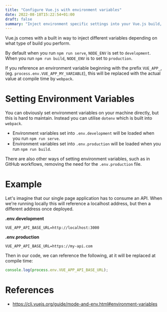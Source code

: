 ```yaml
---
title: "Configure Vue.js with environment variables"
date: 2022-08-18T15:22:54+01:00
draft: false
summary: "Inject environment specific settings into your Vue.js build, allowing you to change key configuration such as API endpoints"
---
```


Vue.js comes with a built in way to inject different variables depending on what type of build you perform.

By default when you run `npm run serve`, `NODE_ENV` is set to `development`. When you run `npm run build`, `NODE_ENV` is to set to `production`.

If you reference an environment variable beginning with the prefix `VUE_APP_`, (eg. `process.env.VUE_APP_MY_VARIABLE`), this will be replaced with the actual value at compile time by `webpack`.

# Setting Environment Variables

You can obviously set environment variables on your machine directly, but this is hard to maintain. Instead you can utilise `dotenv` which is built into `webpack`.

- Environment variables set into `.env.development` will be loaded when you run `npm run serve`.
- Environment variables set into `.env.production` will be loaded when you run `npm run build`.

There are also other ways of setting environment variables, such as in GitHub workflows, removing the need for the `.env.production` file.

# Example

Let's imagine that our single page application has to consume an API. When we're running locally this will reference a localhost address, but then a different address once deployed.

**.env.development**

```env
VUE_APP_API_BASE_URL=http://localhost:3000
```

**.env.production**

```env
VUE_APP_API_BASE_URL=https://my-api.com
```

Then in our code, we can reference the following, at it will be replaced at compile time:

```ts
console.log(process.env.VUE_APP_API_BASE_URL);
```

# References

- https://cli.vuejs.org/guide/mode-and-env.html#environment-variables
